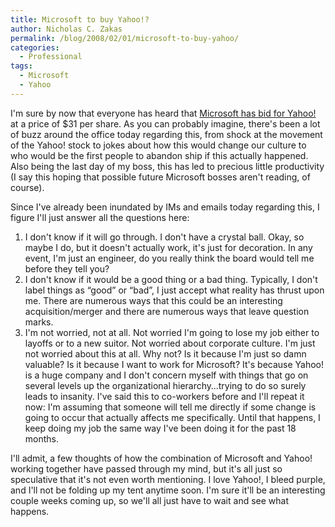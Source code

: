 ```yaml
---
title: Microsoft to buy Yahoo!?
author: Nicholas C. Zakas
permalink: /blog/2008/02/01/microsoft-to-buy-yahoo/
categories:
  - Professional
tags:
  - Microsoft
  - Yahoo
---
```

I'm sure by now that everyone has heard that <a title="Microsoft bids $44.6 billion to buy Yahoo" rel="external" href="http://www.reuters.com/article/marketsNews/idUKN0139194420080201?rpc=44">Microsoft has bid for Yahoo!</a> at a price of $31 per share. As you can probably imagine, there's been a lot of buzz around the office today regarding this, from shock at the movement of the Yahoo! stock to jokes about how this would change our culture to who would be the first people to abandon ship if this actually happened. Also being the last day of my boss, this has led to precious little productivity (I say this hoping that possible future Microsoft bosses aren't reading, of course).

Since I've already been inundated by IMs and emails today regarding this, I figure I'll just answer all the questions here:

  1. I don't know if it will go through. I don't have a crystal ball. Okay, so maybe I do, but it doesn't actually work, it's just for decoration. In any event, I'm just an engineer, do you really think the board would tell me before they tell you?
  2. I don't know if it would be a good thing or a bad thing. Typically, I don't label things as &#8220;good&#8221; or &#8220;bad&#8221;, I just accept what reality has thrust upon me. There are numerous ways that this could be an interesting acquisition/merger and there are numerous ways that leave question marks.
  3. I'm not worried, not at all. Not worried I'm going to lose my job either to layoffs or to a new suitor. Not worried about corporate culture. I'm just not worried about this at all. Why not? Is it because I'm just so damn valuable? Is it because I want to work for Microsoft? It's because Yahoo! is a huge company and I don't concern myself with things that go on several levels up the organizational hierarchy&#8230;trying to do so surely leads to insanity. I've said this to co-workers before and I'll repeat it now: I'm assuming that someone will tell me directly if some change is going to occur that actually affects me specifically. Until that happens, I keep doing my job the same way I've been doing it for the past 18 months.

I'll admit, a few thoughts of how the combination of Microsoft and Yahoo! working together have passed through my mind, but it's all just so speculative that it's not even worth mentioning. I love Yahoo!, I bleed purple, and I'll not be folding up my tent anytime soon. I'm sure it'll be an interesting couple weeks coming up, so we'll all just have to wait and see what happens.
